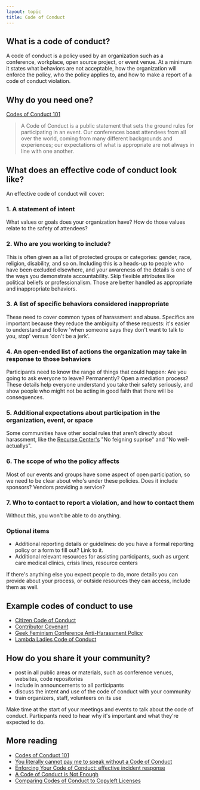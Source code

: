 ```yaml
---
layout: topic
title: Code of Conduct
---
```


## What is a code of conduct?

A code of conduct is a policy used by an organization such as a conference, workplace, open source project, or event venue. At a minimum it states what behaviors are not acceptable, how the organization will enforce the policy, who the policy applies to, and how to make a report of a code of conduct violation.

## Why do you need one?

[Codes of Conduct 101](http://www.ashedryden.com/blog/codes-of-conduct-101-faq)

> A Code of Conduct is a public statement that sets the ground rules for participating in an event. Our conferences boast attendees from all over the world, coming from many different backgrounds and experiences; our expectations of what is appropriate are not always in line with one another.

## What does an effective code of conduct look like?

An effective code of conduct will cover:

### 1. A statement of intent

What values or goals does your organization have? How do those values relate to the safety of attendees?

### 2. Who are you working to include?

This is often given as a list of protected groups or categories: gender, race, religion, disability, and so on. Including this is a heads-up to people who have been excluded elsewhere, and your awareness of the details is one of the ways you demonstrate accountability. Skip flexible attributes like political beliefs or professionalism. Those are better handled as appropriate and inappropriate behaviors.

### 3. A list of specific behaviors considered inappropriate

These need to cover common types of harassment and abuse. Specifics are important because they reduce the ambiguity of these requests: it's easier to understand and follow 'when someone says they don't want to talk to you, stop' versus 'don't be a jerk'.

### 4. An open-ended list of actions the organization may take in response to those behaviors

Participants need to know the range of things that could happen: Are you going to ask everyone to leave? Permanently? Open a mediation process? These details help everyone understand you take their safety seriously, and show people who might not be acting in good faith that there will be consequences.

### 5. Additional expectations about participation in the organization, event, or space

Some communities have other social rules that aren't directly about harassment, like the [Recurse Center's](https://www.recurse.com/manual) "No feigning suprise" and "No well-actuallys".

### 6. The scope of who the policy affects

Most of our events and groups have some aspect of open participation, so we need to be clear about who's under these policies. Does it include sponsors? Vendors providing a service?

### 7. Who to contact to report a violation, and how to contact them

Without this, you won't be able to do anything.

### Optional items

- Additional reporting details or guidelines: do you have a formal reporting policy or a form to fill out? Link to it.
- Additional relevant resources for assisting participants, such as urgent care medical clinics, crisis lines, resource centers

If there's anything else you expect people to do, more details you can provide about your process, or outside resources they can access, include them as well.

## Example codes of conduct to use

- [Citizen Code of Conduct](http://citizencodeofconduct.org/)
- [Contributor Covenant](http://contributor-covenant.org/)
- [Geek Feminism Conference Anti-Harassment Policy](http://geekfeminism.wikia.com/wiki/Conference_anti-harassment/Policy)
- [Lambda Ladies Code of Conduct](http://www.lambdaladies.com/code-of-conduct/)

## How do you share it your community?

- post in all public areas or materials, such as conference venues, websites, code repositories
- include in announcements to all participants
- discuss the intent and use of the code of conduct with your community
- train organizers, staff, volunteers on its use

Make time at the start of your meetings and events to talk about the code of conduct. Particpants need to hear why it's important and what they're expected to do.

## More reading

- [Codes of Conduct 101](http://www.ashedryden.com/blog/codes-of-conduct-101-faq)
- [You literally cannot pay me to speak without a Code of Conduct](http://rachelnabors.com/2015/09/01/code-of-conduct/)
- [Enforcing Your Code of Conduct: effective incident response](http://www.slideshare.net/aeschright/enforcing-your-code-of-conduct-effective-incident-response)
- [A Code of Conduct is Not Enough](https://modelviewculture.com/pieces/a-code-of-conduct-is-not-enough)
- [Comparing Codes of Conduct to Copyleft Licenses](http://www.harihareswara.net/sumana/2016/02/19/0)
